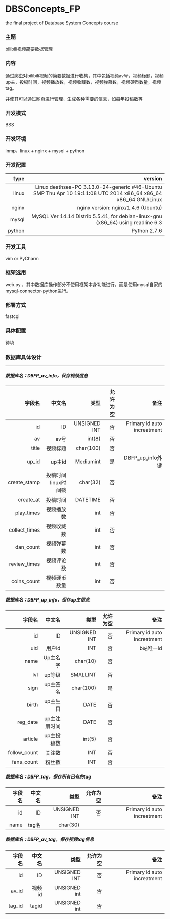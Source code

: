 # DBSConcepts_FP
the final project of Database System Concepts course
### 主题
bilibili视频简要数据管理

### 内容
通过爬虫对bilibili视频的简要数据进行收集，其中包括视频av号，视频标题，视频up主，投稿时间，视频播放数，视频收藏数，视频弹幕数，视频硬币数量，视频tag。

 并使其可以通过网页进行管理，生成各种需要的信息，如每年投稿数等
 ### 开发模式
 BSS
### 开发环境
lnmp，linux + nginx + mysql + python
### 开发配置
|type|version|
|---:|-------------------------------:|
|linux|Linux deathsea-PC 3.13.0-24-generic #46-Ubuntu SMP Thu Apr 10 19:11:08 UTC 2014 x86_64 x86_64 x86_64 GNU/Linux|
|nginx|nginx version: nginx/1.4.6 (Ubuntu)|
|mysql|MySQL Ver 14.14 Distrib 5.5.41, for debian-linux-gnu (x86_64) using readline 6.3 |
|python|Python 2.7.6|
### 开发工具
vim or PyCharm
### 框架选用
web.py ，其中数据库操作部分不使用框架本身功能进行，而是使用mysql自家的mysql-connector-python进行。
### 部署方式
fastcgi
### 具体配置
待填
### 数据库具体设计

____
##### 数据库名：DBFP_av_info，保存视频信息

|字段名|中文名|类型|允许为空|备注|
|--------:|----------:|-----:|------------:|------:|
|id|ID|UNSIGNED INT|否|Primary id auto increatment|
|av|av号|int(8)|否
|title|视频标题|char(100)|否
|up_id|up主id|Mediumint|是|DBFP_up_info外键
|create_stamp|投稿时间linux时间戳|char(32)|否||
|create_at|投稿时间|DATETIME|否||
|play_times|视频播放数|int|否||
|collect_times|视频收藏数|int|否||
|dan_count|视频弹幕数|int|否||
|review_times|视频评论数|int|否||
|coins_count|视频硬币数量|int|否||



##### 数据库名：DBFP_up_info，保存up主信息

|字段名|中文名|类型|允许为空|备注|
|--------:|----------:|-----:|------------:|------:|
|id|ID|UNSIGNED INT|否|Primary id  auto increatment
|uid|用户id|INT|否|b站唯一id
|name|Up主名字|char(10)|否||
|lvl|up等级|SMALLINT|否||
|sign|up主签名|char(100)|是||
|birth|up主生日|DATE|否||
|reg_date|up主注册时间|DATE|否||
|article|up主投稿数|int(5)|否||
|follow_count|关注数|INT|否||
|fans_count|粉丝数|INT|否||


##### 数据库名：DBFP_tag，保存所有已有的tag

|字段名|中文名|类型|允许为空|备注|
|--------:|----------:|-----:|------------:|------:|
|id|ID|UNSIGNED INT|否|Primary id auto increatment
|name|tag名|char(30)

##### 数据库名：DBFP_av_tag，保存视频tag信息

|字段名|中文名|类型|允许为空|备注|
|--------:|----------:|-----:|------------:|------:|
|id|ID|UNSIGNED INT|否|Primary id auto increatment|
|av_id|视频id|UNSIGNED int|否||
|tag_id|tagid|UNSIGNED int|否||
